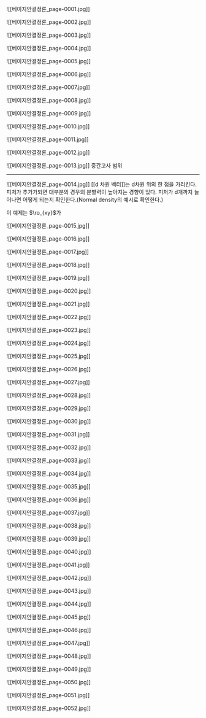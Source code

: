 ![[베이지안결정론_page-0001.jpg]]

![[베이지안결정론_page-0002.jpg]]

![[베이지안결정론_page-0003.jpg]]

![[베이지안결정론_page-0004.jpg]]

![[베이지안결정론_page-0005.jpg]]

![[베이지안결정론_page-0006.jpg]]

![[베이지안결정론_page-0007.jpg]]

![[베이지안결정론_page-0008.jpg]]

![[베이지안결정론_page-0009.jpg]]

![[베이지안결정론_page-0010.jpg]]

![[베이지안결정론_page-0011.jpg]]

![[베이지안결정론_page-0012.jpg]]

![[베이지안결정론_page-0013.jpg]]
중간고사 범위
***

![[베이지안결정론_page-0014.jpg]]
[[d 차원 벡터]]는 d차원 위의 한 점을 가리킨다.
피처가 추가가되면 대부분의 경우의 분별력이 높아지는 경향이 있다.
피처가 d개까지 늘어나면 어떻게 되는지 확인한다.(Normal density의 예시로 확인한다.)

이 예제는 $\ro_{xy}$가 


![[베이지안결정론_page-0015.jpg]]

![[베이지안결정론_page-0016.jpg]]

![[베이지안결정론_page-0017.jpg]]

![[베이지안결정론_page-0018.jpg]]

![[베이지안결정론_page-0019.jpg]]

![[베이지안결정론_page-0020.jpg]]

![[베이지안결정론_page-0021.jpg]]

![[베이지안결정론_page-0022.jpg]]

![[베이지안결정론_page-0023.jpg]]

![[베이지안결정론_page-0024.jpg]]

![[베이지안결정론_page-0025.jpg]]

![[베이지안결정론_page-0026.jpg]]

![[베이지안결정론_page-0027.jpg]]

![[베이지안결정론_page-0028.jpg]]

![[베이지안결정론_page-0029.jpg]]

![[베이지안결정론_page-0030.jpg]]

![[베이지안결정론_page-0031.jpg]]

![[베이지안결정론_page-0032.jpg]]

![[베이지안결정론_page-0033.jpg]]

![[베이지안결정론_page-0034.jpg]]

![[베이지안결정론_page-0035.jpg]]

![[베이지안결정론_page-0036.jpg]]

![[베이지안결정론_page-0037.jpg]]

![[베이지안결정론_page-0038.jpg]]

![[베이지안결정론_page-0039.jpg]]

![[베이지안결정론_page-0040.jpg]]

![[베이지안결정론_page-0041.jpg]]

![[베이지안결정론_page-0042.jpg]]

![[베이지안결정론_page-0043.jpg]]

![[베이지안결정론_page-0044.jpg]]

![[베이지안결정론_page-0045.jpg]]

![[베이지안결정론_page-0046.jpg]]

![[베이지안결정론_page-0047.jpg]]

![[베이지안결정론_page-0048.jpg]]

![[베이지안결정론_page-0049.jpg]]

![[베이지안결정론_page-0050.jpg]]

![[베이지안결정론_page-0051.jpg]]

![[베이지안결정론_page-0052.jpg]]